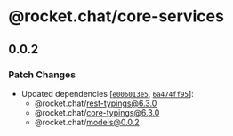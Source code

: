 # @rocket.chat/core-services

## 0.0.2

### Patch Changes

- Updated dependencies [[`e006013e5`](https://github.com/RocketChat/Rocket.Chat/commit/e006013e5f1f2e795d1594b4c0ac325b600231c0), [`6a474ff95`](https://github.com/RocketChat/Rocket.Chat/commit/6a474ff952fea793aac3db226d13fd9a0bb4f35a)]:
  - @rocket.chat/rest-typings@6.3.0
  - @rocket.chat/core-typings@6.3.0
  - @rocket.chat/models@0.0.2
